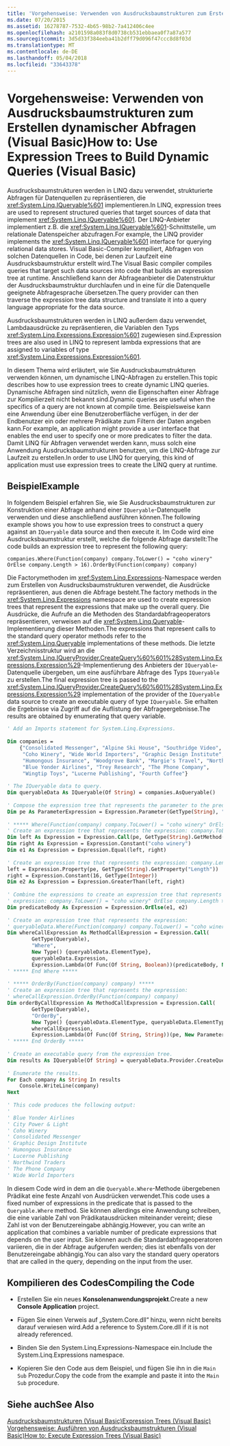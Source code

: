 ```yaml
---
title: 'Vorgehensweise: Verwenden von Ausdrucksbaumstrukturen zum Erstellen dynamischer Abfragen (Visual Basic)'
ms.date: 07/20/2015
ms.assetid: 16278787-7532-4b65-98b2-7a412406c4ee
ms.openlocfilehash: a2101598a083f8d0738cb531ebbaea0f7a87a577
ms.sourcegitcommit: 3d5d33f384eeba41b2dff79d096f47ccc8d8f03d
ms.translationtype: MT
ms.contentlocale: de-DE
ms.lasthandoff: 05/04/2018
ms.locfileid: "33643378"
---
```

# <a name="how-to-use-expression-trees-to-build-dynamic-queries-visual-basic"></a><span data-ttu-id="2d437-102">Vorgehensweise: Verwenden von Ausdrucksbaumstrukturen zum Erstellen dynamischer Abfragen (Visual Basic)</span><span class="sxs-lookup"><span data-stu-id="2d437-102">How to: Use Expression Trees to Build Dynamic Queries (Visual Basic)</span></span>
<span data-ttu-id="2d437-103">Ausdrucksbaumstrukturen werden in LINQ dazu verwendet, strukturierte Abfragen für Datenquellen zu repräsentieren, die <xref:System.Linq.IQueryable%601> implementieren.</span><span class="sxs-lookup"><span data-stu-id="2d437-103">In LINQ, expression trees are used to represent structured queries that target sources of data that implement <xref:System.Linq.IQueryable%601>.</span></span> <span data-ttu-id="2d437-104">Der LINQ-Anbieter implementiert z.B. die <xref:System.Linq.IQueryable%601>-Schnittstelle, um relationale Datenspeicher abzufragen.</span><span class="sxs-lookup"><span data-stu-id="2d437-104">For example, the LINQ provider implements the <xref:System.Linq.IQueryable%601> interface for querying relational data stores.</span></span> <span data-ttu-id="2d437-105">Visual Basic-Compiler kompiliert, Abfragen von solchen Datenquellen in Code, bei denen zur Laufzeit eine Ausdrucksbaumstruktur erstellt wird.</span><span class="sxs-lookup"><span data-stu-id="2d437-105">The Visual Basic compiler compiles queries that target such data sources into code that builds an expression tree at runtime.</span></span> <span data-ttu-id="2d437-106">Anschließend kann der Abfrageanbieter die Datenstruktur der Ausdrucksbaumstruktur durchlaufen und in eine für die Datenquelle geeignete Abfragesprache übersetzen.</span><span class="sxs-lookup"><span data-stu-id="2d437-106">The query provider can then traverse the expression tree data structure and translate it into a query language appropriate for the data source.</span></span>  
  
 <span data-ttu-id="2d437-107">Ausdrucksbaumstrukturen werden in LINQ außerdem dazu verwendet, Lambdaausdrücke zu repräsentieren, die Variablen den Typs <xref:System.Linq.Expressions.Expression%601> zugewiesen sind.</span><span class="sxs-lookup"><span data-stu-id="2d437-107">Expression trees are also used in LINQ to represent lambda expressions that are assigned to variables of type <xref:System.Linq.Expressions.Expression%601>.</span></span>  
  
 <span data-ttu-id="2d437-108">In diesem Thema wird erläutert, wie Sie Ausdrucksbaumstrukturen verwenden können, um dynamische LINQ-Abfragen zu erstellen.</span><span class="sxs-lookup"><span data-stu-id="2d437-108">This topic describes how to use expression trees to create dynamic LINQ queries.</span></span> <span data-ttu-id="2d437-109">Dynamische Abfragen sind nützlich, wenn die Eigenschaften einer Abfrage zur Kompilierzeit nicht bekannt sind.</span><span class="sxs-lookup"><span data-stu-id="2d437-109">Dynamic queries are useful when the specifics of a query are not known at compile time.</span></span> <span data-ttu-id="2d437-110">Beispielsweise kann eine Anwendung über eine Benutzeroberfläche verfügen, in der der Endbenutzer ein oder mehrere Prädikate zum Filtern der Daten angeben kann.</span><span class="sxs-lookup"><span data-stu-id="2d437-110">For example, an application might provide a user interface that enables the end user to specify one or more predicates to filter the data.</span></span> <span data-ttu-id="2d437-111">Damit LINQ für Abfragen verwendet werden kann, muss solch eine Anwendung Ausdrucksbaumstrukturen benutzen, um die LINQ-Abfrage zur Laufzeit zu erstellen.</span><span class="sxs-lookup"><span data-stu-id="2d437-111">In order to use LINQ for querying, this kind of application must use expression trees to create the LINQ query at runtime.</span></span>  
  
## <a name="example"></a><span data-ttu-id="2d437-112">Beispiel</span><span class="sxs-lookup"><span data-stu-id="2d437-112">Example</span></span>  
 <span data-ttu-id="2d437-113">In folgendem Beispiel erfahren Sie, wie Sie Ausdrucksbaumstrukturen zur Konstruktion einer Abfrage anhand einer `IQueryable`-Datenquelle verwenden und diese anschließend ausführen können.</span><span class="sxs-lookup"><span data-stu-id="2d437-113">The following example shows you how to use expression trees to construct a query against an `IQueryable` data source and then execute it.</span></span> <span data-ttu-id="2d437-114">Im Code wird eine Ausdrucksbaumstruktur erstellt, welche die folgende Abfrage darstellt:</span><span class="sxs-lookup"><span data-stu-id="2d437-114">The code builds an expression tree to represent the following query:</span></span>  
  
 `companies.Where(Function(company) company.ToLower() = "coho winery" OrElse company.Length > 16).OrderBy(Function(company) company)`  
  
 <span data-ttu-id="2d437-115">Die Factorymethoden im <xref:System.Linq.Expressions>-Namespace werden zum Erstellen von Ausdrucksbaumstrukturen verwendet, die Ausdrücke repräsentieren, aus denen die Abfrage besteht.</span><span class="sxs-lookup"><span data-stu-id="2d437-115">The factory methods in the <xref:System.Linq.Expressions> namespace are used to create expression trees that represent the expressions that make up the overall query.</span></span> <span data-ttu-id="2d437-116">Die Ausdrücke, die Aufrufe an die Methoden des Standardabfrageoperators repräsentieren, verweisen auf die <xref:System.Linq.Queryable>-Implementierung dieser Methoden.</span><span class="sxs-lookup"><span data-stu-id="2d437-116">The expressions that represent calls to the standard query operator methods refer to the <xref:System.Linq.Queryable> implementations of these methods.</span></span> <span data-ttu-id="2d437-117">Die letzte Verzeichnisstruktur wird an die <xref:System.Linq.IQueryProvider.CreateQuery%60%601%28System.Linq.Expressions.Expression%29>-Implementierung des Anbieters der `IQueryable`-Datenquelle übergeben, um eine ausführbare Abfrage des Typs `IQueryable` zu erstellen.</span><span class="sxs-lookup"><span data-stu-id="2d437-117">The final expression tree is passed to the <xref:System.Linq.IQueryProvider.CreateQuery%60%601%28System.Linq.Expressions.Expression%29> implementation of the provider of the `IQueryable` data source to create an executable query of type `IQueryable`.</span></span> <span data-ttu-id="2d437-118">Sie erhalten die Ergebnisse via Zugriff auf die Auflistung der Abfrageergebnisse.</span><span class="sxs-lookup"><span data-stu-id="2d437-118">The results are obtained by enumerating that query variable.</span></span>  
  
```vb  
' Add an Imports statement for System.Linq.Expressions.  
  
Dim companies =   
    {"Consolidated Messenger", "Alpine Ski House", "Southridge Video", "City Power & Light",   
     "Coho Winery", "Wide World Importers", "Graphic Design Institute", "Adventure Works",   
     "Humongous Insurance", "Woodgrove Bank", "Margie's Travel", "Northwind Traders",   
     "Blue Yonder Airlines", "Trey Research", "The Phone Company",   
     "Wingtip Toys", "Lucerne Publishing", "Fourth Coffee"}  
  
' The IQueryable data to query.  
Dim queryableData As IQueryable(Of String) = companies.AsQueryable()  
  
' Compose the expression tree that represents the parameter to the predicate.  
Dim pe As ParameterExpression = Expression.Parameter(GetType(String), "company")  
  
' ***** Where(Function(company) company.ToLower() = "coho winery" OrElse company.Length > 16) *****  
' Create an expression tree that represents the expression: company.ToLower() = "coho winery".  
Dim left As Expression = Expression.Call(pe, GetType(String).GetMethod("ToLower", System.Type.EmptyTypes))  
Dim right As Expression = Expression.Constant("coho winery")  
Dim e1 As Expression = Expression.Equal(left, right)  
  
' Create an expression tree that represents the expression: company.Length > 16.  
left = Expression.Property(pe, GetType(String).GetProperty("Length"))  
right = Expression.Constant(16, GetType(Integer))  
Dim e2 As Expression = Expression.GreaterThan(left, right)  
  
' Combine the expressions to create an expression tree that represents the  
' expression: company.ToLower() = "coho winery" OrElse company.Length > 16).  
Dim predicateBody As Expression = Expression.OrElse(e1, e2)  
  
' Create an expression tree that represents the expression:  
' queryableData.Where(Function(company) company.ToLower() = "coho winery" OrElse company.Length > 16)  
Dim whereCallExpression As MethodCallExpression = Expression.Call(   
        GetType(Queryable),   
        "Where",   
        New Type() {queryableData.ElementType},   
        queryableData.Expression,   
        Expression.Lambda(Of Func(Of String, Boolean))(predicateBody, New ParameterExpression() {pe}))  
' ***** End Where *****  
  
' ***** OrderBy(Function(company) company) *****  
' Create an expression tree that represents the expression:  
' whereCallExpression.OrderBy(Function(company) company)  
Dim orderByCallExpression As MethodCallExpression = Expression.Call(   
        GetType(Queryable),   
        "OrderBy",   
        New Type() {queryableData.ElementType, queryableData.ElementType},   
        whereCallExpression,   
        Expression.Lambda(Of Func(Of String, String))(pe, New ParameterExpression() {pe}))  
' ***** End OrderBy *****  
  
' Create an executable query from the expression tree.  
Dim results As IQueryable(Of String) = queryableData.Provider.CreateQuery(Of String)(orderByCallExpression)  
  
' Enumerate the results.  
For Each company As String In results  
    Console.WriteLine(company)  
Next  
  
' This code produces the following output:  
'  
' Blue Yonder Airlines  
' City Power & Light  
' Coho Winery  
' Consolidated Messenger  
' Graphic Design Institute  
' Humongous Insurance  
' Lucerne Publishing  
' Northwind Traders  
' The Phone Company  
' Wide World Importers  
```  
  
 <span data-ttu-id="2d437-119">In diesem Code wird in dem an die `Queryable.Where`-Methode übergebenen Prädikat eine feste Anzahl von Ausdrücken verwendet.</span><span class="sxs-lookup"><span data-stu-id="2d437-119">This code uses a fixed number of expressions in the predicate that is passed to the `Queryable.Where` method.</span></span> <span data-ttu-id="2d437-120">Sie können allerdings eine Anwendung schreiben, die eine variable Zahl von Prädikatausdrücken miteinander vereint; diese Zahl ist von der Benutzereingabe abhängig.</span><span class="sxs-lookup"><span data-stu-id="2d437-120">However, you can write an application that combines a variable number of predicate expressions that depends on the user input.</span></span> <span data-ttu-id="2d437-121">Sie können auch die Standardabfrageoperatoren variieren, die in der Abfrage aufgerufen werden; dies ist ebenfalls von der Benutzereingabe abhängig.</span><span class="sxs-lookup"><span data-stu-id="2d437-121">You can also vary the standard query operators that are called in the query, depending on the input from the user.</span></span>  
  
## <a name="compiling-the-code"></a><span data-ttu-id="2d437-122">Kompilieren des Codes</span><span class="sxs-lookup"><span data-stu-id="2d437-122">Compiling the Code</span></span>  
  
-   <span data-ttu-id="2d437-123">Erstellen Sie ein neues **Konsolenanwendungsprojekt**.</span><span class="sxs-lookup"><span data-stu-id="2d437-123">Create a new **Console Application** project.</span></span>  
  
-   <span data-ttu-id="2d437-124">Fügen Sie einen Verweis auf „System.Core.dll“ hinzu, wenn nicht bereits darauf verwiesen wird.</span><span class="sxs-lookup"><span data-stu-id="2d437-124">Add a reference to System.Core.dll if it is not already referenced.</span></span>  
  
-   <span data-ttu-id="2d437-125">Binden Sie den System.Linq.Expressions-Namespace ein.</span><span class="sxs-lookup"><span data-stu-id="2d437-125">Include the System.Linq.Expressions namespace.</span></span>  
  
-   <span data-ttu-id="2d437-126">Kopieren Sie den Code aus dem Beispiel, und fügen Sie ihn in die `Main` `Sub` Prozedur.</span><span class="sxs-lookup"><span data-stu-id="2d437-126">Copy the code from the example and paste it into the `Main` `Sub` procedure.</span></span>  
  
## <a name="see-also"></a><span data-ttu-id="2d437-127">Siehe auch</span><span class="sxs-lookup"><span data-stu-id="2d437-127">See Also</span></span>  
 [<span data-ttu-id="2d437-128">Ausdrucksbaumstrukturen (Visual Basic)</span><span class="sxs-lookup"><span data-stu-id="2d437-128">Expression Trees (Visual Basic)</span></span>](../../../../visual-basic/programming-guide/concepts/expression-trees/index.md)  
 [<span data-ttu-id="2d437-129">Vorgehensweise: Ausführen von Ausdrucksbaumstrukturen (Visual Basic)</span><span class="sxs-lookup"><span data-stu-id="2d437-129">How to: Execute Expression Trees (Visual Basic)</span></span>](../../../../visual-basic/programming-guide/concepts/expression-trees/how-to-execute-expression-trees.md)
